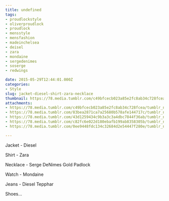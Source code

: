```yaml
---
title: undefined
tags:
- proudlockstyle
- oliverproudlock
- proudlock
- mensstyle
- mensfashion
- madeinchelsea
- deisel
- zara
- mondaine
- sergedenimes
- soserge
- redwings

date: 2015-05-29T12:44:01.000Z
categories:
- Style
slug: jacket-diesel-shirt-zara-necklace
thumbnail: https://78.media.tumblr.com/c49bfcecb023a85e2fc8ab34c728fcea/tumblr_np417rEkEI1rhrm24o4_1280.jpg
attachments:
- https://78.media.tumblr.com/c49bfcecb023a85e2fc8ab34c728fcea/tumblr_np417rEkEI1rhrm24o4_1280.jpg
- https://78.media.tumblr.com/83bea2871ca7a25680b578afe144717c/tumblr_np417rEkEI1rhrm24o3_1280.jpg
- https://78.media.tumblr.com/43d1259434c9b3a3c3a4dbc7844f36ab/tumblr_np417rEkEI1rhrm24o2_1280.jpg
- https://78.media.tumblr.com/c82fc6e022d180ebafb199ab8358305b/tumblr_np417rEkEI1rhrm24o1_1280.jpg
- https://78.media.tumblr.com/0ee9448fdc134c32684d2e54447f280e/tumblr_np417rEkEI1rhrm24o5_1280.jpg

---
```


Jacket - Diesel 

 Shirt - Zara  

 Necklace -  Serge DeNimes Gold Padlock

 Watch - Mondaine 

 Jeans - Diesel Tepphar 

 Shoes...
